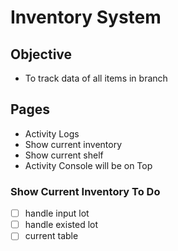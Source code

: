 # Inventory System

## Objective

- To track data of all items in branch

## Pages

- Activity Logs
- Show current inventory
- Show current shelf
- Activity Console will be on Top

### Show Current Inventory To Do

- [ ] handle input lot
- [ ] handle existed lot
- [ ] current table
